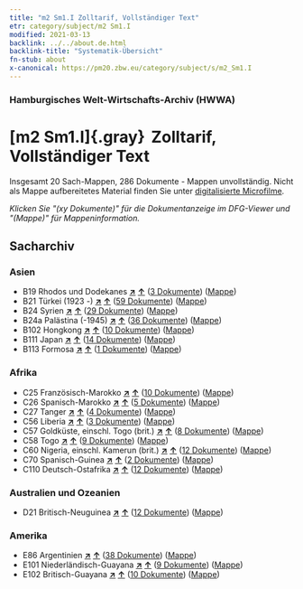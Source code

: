 ```yaml
---
title: "m2 Sm1.I Zolltarif, Vollständiger Text"
etr: category/subject/m2 Sm1.I
modified: 2021-03-13
backlink: ../../about.de.html
backlink-title: "Systematik-Übersicht"
fn-stub: about
x-canonical: https://pm20.zbw.eu/category/subject/s/m2_Sm1.I
---
```


### Hamburgisches Welt-Wirtschafts-Archiv (HWWA)
# [m2 Sm1.I]{.gray}&#8201; Zolltarif, Vollständiger Text&#160; 




Insgesamt 20 Sach-Mappen, 286 Dokumente - Mappen unvollständig.
Nicht als Mappe aufbereitetes Material finden Sie unter [digitalisierte Microfilme](/film/h1_sh.de.html).

_Klicken Sie "(xy Dokumente)" für die Dokumentanzeige im DFG-Viewer und "(Mappe)" für Mappeninformation._

## Sacharchiv




### Asien

- B19 Rhodos und Dodekanes [**&nearr;**](../../../geo/i/141106/about.de.html "Rhodos und Dodekanes (alle Mappen)") [**&uarr;**](../../../geo/about.de.html#B19 "Ländersystematik") (<a href="https://pm20.zbw.eu/dfgview/sh/141106,144851" title="über: Rhodos und Dodekanes : Zolltarif, Vollständiger Text" target="_blank">3 Dokumente</a>) ([Mappe](../../../../folder/sh/1411xx/141106/1448xx/144851/about.de.html))
- B21 Türkei (1923 -) [**&nearr;**](../../../geo/i/141111/about.de.html "Türkei (1923 -) (alle Mappen)") [**&uarr;**](../../../geo/about.de.html#B21 "Ländersystematik") (<a href="https://pm20.zbw.eu/dfgview/sh/141111,144851" title="über: Türkei (1923 -) : Zolltarif, Vollständiger Text" target="_blank">59 Dokumente</a>) ([Mappe](../../../../folder/sh/1411xx/141111/1448xx/144851/about.de.html))
- B24 Syrien [**&nearr;**](../../../geo/i/141114/about.de.html "Syrien (alle Mappen)") [**&uarr;**](../../../geo/about.de.html#B24 "Ländersystematik") (<a href="https://pm20.zbw.eu/dfgview/sh/141114,144851" title="über: Syrien : Zolltarif, Vollständiger Text" target="_blank">29 Dokumente</a>) ([Mappe](../../../../folder/sh/1411xx/141114/1448xx/144851/about.de.html))
- B24a Palästina (-1945) [**&nearr;**](../../../geo/i/141115/about.de.html "Palästina (-1945) (alle Mappen)") [**&uarr;**](../../../geo/about.de.html#B24a "Ländersystematik") (<a href="https://pm20.zbw.eu/dfgview/sh/141115,144851" title="über: Palästina (-1945) : Zolltarif, Vollständiger Text" target="_blank">36 Dokumente</a>) ([Mappe](../../../../folder/sh/1411xx/141115/1448xx/144851/about.de.html))
- B102 Hongkong [**&nearr;**](../../../geo/i/141268/about.de.html "Hongkong (alle Mappen)") [**&uarr;**](../../../geo/about.de.html#B102 "Ländersystematik") (<a href="https://pm20.zbw.eu/dfgview/sh/141268,144851" title="über: Hongkong : Zolltarif, Vollständiger Text" target="_blank">10 Dokumente</a>) ([Mappe](../../../../folder/sh/1412xx/141268/1448xx/144851/about.de.html))
- B111 Japan [**&nearr;**](../../../geo/i/141272/about.de.html "Japan (alle Mappen)") [**&uarr;**](../../../geo/about.de.html#B111 "Ländersystematik") (<a href="https://pm20.zbw.eu/dfgview/sh/141272,144851" title="über: Japan : Zolltarif, Vollständiger Text" target="_blank">14 Dokumente</a>) ([Mappe](../../../../folder/sh/1412xx/141272/1448xx/144851/about.de.html))
- B113 Formosa [**&nearr;**](../../../geo/i/141274/about.de.html "Formosa (alle Mappen)") [**&uarr;**](../../../geo/about.de.html#B113 "Ländersystematik") (<a href="https://pm20.zbw.eu/dfgview/sh/141274,144851" title="über: Formosa : Zolltarif, Vollständiger Text" target="_blank">1 Dokumente</a>) ([Mappe](../../../../folder/sh/1412xx/141274/1448xx/144851/about.de.html))

### Afrika

- C25 Französisch-Marokko [**&nearr;**](../../../geo/i/141358/about.de.html "Französisch-Marokko (alle Mappen)") [**&uarr;**](../../../geo/about.de.html#C25 "Ländersystematik") (<a href="https://pm20.zbw.eu/dfgview/sh/141358,144851" title="über: Französisch-Marokko : Zolltarif, Vollständiger Text" target="_blank">10 Dokumente</a>) ([Mappe](../../../../folder/sh/1413xx/141358/1448xx/144851/about.de.html))
- C26 Spanisch-Marokko [**&nearr;**](../../../geo/i/141359/about.de.html "Spanisch-Marokko (alle Mappen)") [**&uarr;**](../../../geo/about.de.html#C26 "Ländersystematik") (<a href="https://pm20.zbw.eu/dfgview/sh/141359,144851" title="über: Spanisch-Marokko : Zolltarif, Vollständiger Text" target="_blank">5 Dokumente</a>) ([Mappe](../../../../folder/sh/1413xx/141359/1448xx/144851/about.de.html))
- C27 Tanger [**&nearr;**](../../../geo/i/141360/about.de.html "Tanger (alle Mappen)") [**&uarr;**](../../../geo/about.de.html#C27 "Ländersystematik") (<a href="https://pm20.zbw.eu/dfgview/sh/141360,144851" title="über: Tanger : Zolltarif, Vollständiger Text" target="_blank">4 Dokumente</a>) ([Mappe](../../../../folder/sh/1413xx/141360/1448xx/144851/about.de.html))
- C56 Liberia [**&nearr;**](../../../geo/i/141405/about.de.html "Liberia (alle Mappen)") [**&uarr;**](../../../geo/about.de.html#C56 "Ländersystematik") (<a href="https://pm20.zbw.eu/dfgview/sh/141405,144851" title="über: Liberia : Zolltarif, Vollständiger Text" target="_blank">3 Dokumente</a>) ([Mappe](../../../../folder/sh/1414xx/141405/1448xx/144851/about.de.html))
- C57 Goldküste, einschl. Togo (brit.) [**&nearr;**](../../../geo/i/141406/about.de.html "Goldküste, einschl. Togo (brit.) (alle Mappen)") [**&uarr;**](../../../geo/about.de.html#C57 "Ländersystematik") (<a href="https://pm20.zbw.eu/dfgview/sh/141406,144851" title="über: Goldküste, einschl. Togo (brit.) : Zolltarif, Vollständiger Text" target="_blank">8 Dokumente</a>) ([Mappe](../../../../folder/sh/1414xx/141406/1448xx/144851/about.de.html))
- C58 Togo [**&nearr;**](../../../geo/i/141408/about.de.html "Togo (alle Mappen)") [**&uarr;**](../../../geo/about.de.html#C58 "Ländersystematik") (<a href="https://pm20.zbw.eu/dfgview/sh/141408,144851" title="über: Togo : Zolltarif, Vollständiger Text" target="_blank">9 Dokumente</a>) ([Mappe](../../../../folder/sh/1414xx/141408/1448xx/144851/about.de.html))
- C60 Nigeria, einschl. Kamerun (brit.) [**&nearr;**](../../../geo/i/141409/about.de.html "Nigeria, einschl. Kamerun (brit.) (alle Mappen)") [**&uarr;**](../../../geo/about.de.html#C60 "Ländersystematik") (<a href="https://pm20.zbw.eu/dfgview/sh/141409,144851" title="über: Nigeria, einschl. Kamerun (brit.) : Zolltarif, Vollständiger Text" target="_blank">12 Dokumente</a>) ([Mappe](../../../../folder/sh/1414xx/141409/1448xx/144851/about.de.html))
- C70 Spanisch-Guinea [**&nearr;**](../../../geo/i/141412/about.de.html "Spanisch-Guinea (alle Mappen)") [**&uarr;**](../../../geo/about.de.html#C70 "Ländersystematik") (<a href="https://pm20.zbw.eu/dfgview/sh/141412,144851" title="über: Spanisch-Guinea : Zolltarif, Vollständiger Text" target="_blank">2 Dokumente</a>) ([Mappe](../../../../folder/sh/1414xx/141412/1448xx/144851/about.de.html))
- C110 Deutsch-Ostafrika [**&nearr;**](../../../geo/i/141471/about.de.html "Deutsch-Ostafrika (alle Mappen)") [**&uarr;**](../../../geo/about.de.html#C110 "Ländersystematik") (<a href="https://pm20.zbw.eu/dfgview/sh/141471,144851" title="über: Deutsch-Ostafrika : Zolltarif, Vollständiger Text" target="_blank">12 Dokumente</a>) ([Mappe](../../../../folder/sh/1414xx/141471/1448xx/144851/about.de.html))

### Australien und Ozeanien

- D21 Britisch-Neuguinea [**&nearr;**](../../../geo/i/141620/about.de.html "Britisch-Neuguinea (alle Mappen)") [**&uarr;**](../../../geo/about.de.html#D21 "Ländersystematik") (<a href="https://pm20.zbw.eu/dfgview/sh/141620,144851" title="über: Britisch-Neuguinea : Zolltarif, Vollständiger Text" target="_blank">12 Dokumente</a>) ([Mappe](../../../../folder/sh/1416xx/141620/1448xx/144851/about.de.html))

### Amerika

- E86 Argentinien [**&nearr;**](../../../geo/i/141692/about.de.html "Argentinien (alle Mappen)") [**&uarr;**](../../../geo/about.de.html#E86 "Ländersystematik") (<a href="https://pm20.zbw.eu/dfgview/sh/141692,144851" title="über: Argentinien : Zolltarif, Vollständiger Text" target="_blank">38 Dokumente</a>) ([Mappe](../../../../folder/sh/1416xx/141692/1448xx/144851/about.de.html))
- E101 Niederländisch-Guayana [**&nearr;**](../../../geo/i/141699/about.de.html "Niederländisch-Guayana (alle Mappen)") [**&uarr;**](../../../geo/about.de.html#E101 "Ländersystematik") (<a href="https://pm20.zbw.eu/dfgview/sh/141699,144851" title="über: Niederländisch-Guayana : Zolltarif, Vollständiger Text" target="_blank">9 Dokumente</a>) ([Mappe](../../../../folder/sh/1416xx/141699/1448xx/144851/about.de.html))
- E102 Britisch-Guayana [**&nearr;**](../../../geo/i/141700/about.de.html "Britisch-Guayana (alle Mappen)") [**&uarr;**](../../../geo/about.de.html#E102 "Ländersystematik") (<a href="https://pm20.zbw.eu/dfgview/sh/141700,144851" title="über: Britisch-Guayana : Zolltarif, Vollständiger Text" target="_blank">10 Dokumente</a>) ([Mappe](../../../../folder/sh/1417xx/141700/1448xx/144851/about.de.html))


